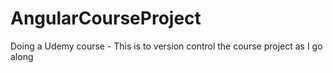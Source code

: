 # AngularCourseProject
Doing a Udemy course - This is to version control the course project as I go along
